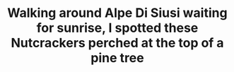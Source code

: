 ---
layout: instagram
title:  "Walking around Alpe Di Siusi waiting for sunrise, I spotted these Nutcrackers perched at the top of a pine tree"
media:
  - url: "instagram/299363095_3985737498318117_2999117995899831827_n_17983756171564319.jpg"
    alt: ""
type: "post"
seo:
  hidden: true
location: Dolomites
postdate: 2022-07-30
---